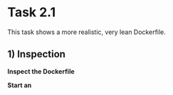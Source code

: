 # Task 2.1

This task shows a more realistic, very lean Dockerfile. 

## 1) Inspection

**Inspect the Dockerfile**

**Start an**